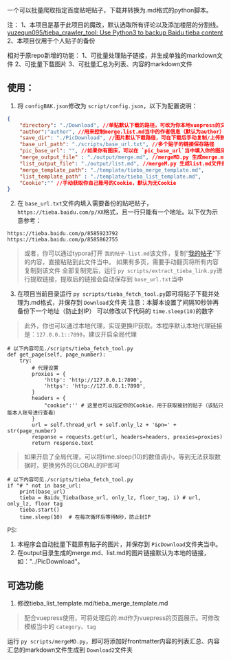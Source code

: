 一个可以批量爬取指定百度贴吧贴子，下载并转换为.md格式的python脚本。

注：
1、本项目是基于此项目的魔改，默认选取所有评论以及添加楼层的分割线。[yuzequn095/tieba_crawler_tool: Use Python3 to backup Baidu tieba content](https://github.com/yuzequn095/tieba_crawler_tool/)
2、本项目仅用于个人贴子的备份

相对于原repo新增的功能：
1、可批量处理贴子链接，并生成单独的markdown文件
2、可批量下载图片
3、可批量汇总为列表、内容的markdown文件

## 使用：

1. 将 `configBAK.json`修改为 `script/config.json`，以下为配置说明：

```json
{
    "directory": "./Download", //单贴默认下载的路径，可改为你本地vuepress的文章路径
    "author":"author", //用来控制merge.list.md当中的作者信息（默认为author）
    "save_dir": "./PicDownload", //图片默认下载路径，可在下载后手动复制/上传到你的图床目录
    "base_url_path": "./scripts/base_url.txt", //多个贴子的链接保存路径
    "pic_base_url": "", //如果你有图床，可以在 `pic_base_url`当中填入你的图床根目录(，末尾需要带"/")，这样即可在线查看图片
    "merge_output_file" : "./output/merge.md", //mergeMD.py 生成merge.md文件的路径
    "list_output_file": "./output/list.md", //mergeM.py 生成list.md文件的路径
    "merge_template_path": "./template/tieba_merge_template.md",
    "list_template_path" : "./template/tieba_list_template.md",
    "Cookie":"" //手动获取你自己账号的Cookie，默认为无Cookie
}
```

2. 在 `base_url.txt`文件内填入需要备份的贴吧贴子，`https://tieba.baidu.com/p/XX`格式，且一行只能有一个地址。以下仅为示意参考：

```text
https://tieba.baidu.com/p/8585923792
https://tieba.baidu.com/p/8585862755
```

> 或者，你可以通过typora打开 `我的帖子-list.md`该文件，复制“[我的帖子](https://tieba.baidu.com/i/i/my_tie)”下的内容，直接粘贴到此文件当中。
> 如果有多页，需要手动翻页将所有内容复制到该文件
> 全部复制完后，运行 `py scripts/extract_tieba_link.py`进行提取链接，提取后的链接会自动保存到 `base_url.txt`当中

3. 在项目当前目录运行 `py scripts/tieba_fetch_tool.py`即可将贴子下载并处理为.md格式，并保存到 `Download`文件夹
   注意：本脚本设置了间隔10秒钟再备份下一个地址（防止封IP）
   可以修改以下代码的 `time.sleep(10)`的数字

> 此外，你也可以通过本地代理，实现更换IP获取。本程序默认本地代理链接是：`127.0.0.1::7890`，建议开启全局代理

```Python3
# 以下内容可见./scripts/tieba_fetch_tool.py
def get_page(self, page_number):
    try:
        # 代理设置
        proxies = {
            'http': 'http://127.0.0.1:7890',
            'https': 'http://127.0.0.1:7890',
        }
        headers = {
            "cookie":'' # 这里也可以指定你的Cookie，用于获取被封的贴子（该贴只能本人账号进行查看）
        }
        url = self.thread_url + self.only_lz + '&pn=' + str(page_number)
        response = requests.get(url, headers=headers, proxies=proxies)
        return response.text
```

> 如果开启了全局代理，可以将time.sleep(10)的数值调小，等到无法获取数据时，更换另外的GLOBAL的IP即可

```Python3
# 以下内容可见./scripts/tieba_fetch_tool.py
if "# " not in base_url:
    print(base_url)
    tieba = Baidu_Tieba(base_url, only_lz, floor_tag, i) # url, only_lz, floor tag
    tieba.start()
    time.sleep(10)  # 在每次循环后等待N秒，防止封IP
```

PS:

1. 本程序会自动批量下载原有贴子的图片，并保存到 `PicDownload`文件夹当中。
2. 在output目录生成的merge.md、list.md的图片链接默认为本地的链接，如："../PicDownload"。

## 可选功能

1. 修改tieba_list_template.md/tieba_merge_template.md

> 配合vuepress使用，可将处理后的.md作为vuepress的页面展示。可修改模板当中的 `category`、`tag`

运行 `py scripts/mergeMD.py`，即可将添加好frontmatter内容的列表汇总、内容汇总的markdown文件生成到 `Download2`文件夹
